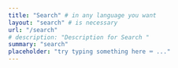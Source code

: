 ```yaml
---
title: "Search" # in any language you want
layout: "search" # is necessary
url: "/search"
# description: "Description for Search "
summary: "search"
placeholder: "try typing something here ⌨️ ..."
---
```

